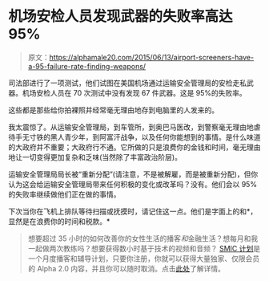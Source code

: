 # 机场安检人员发现武器的失败率高达 95%

> 原文：<https://alphamale20.com/2015/06/13/airport-screeners-have-a-95-failure-rate-finding-weapons/>

司法部进行了一项测试，他们试图在美国机场通过运输安全管理局的安检走私武器。机场安检人员在 70 次测试中没有发现 67 件武器。这是 95%的失败率。

这些都是那些给你拍裸照并经常毫无理由地存到电脑里的人发来的。

我太震惊了。从运输安全管理局，到车管所，到奥巴马医改，到警察毫无理由地虐待手无寸铁的黑人青少年，到阿富汗战争，以及任何你能想到的事情。是什么味道的大政府并不重要；大政府行不通。它所做的只是浪费你的金钱和时间，毫无理由地让一切变得更加复杂和乏味(当然除了丰富政治阶层)。

运输安全管理局局长被“重新分配”(请注意，不是被解雇，而是被重新分配)，但你认为这会给运输安全管理局带来任何积极的变化或改革吗？没有。他们会以 95%的失败率继续做他们正在做的事情。

下次当你在飞机上排队等待扫描或抚摸时，请记住这一点。他们是字面上的和*，显然是在浪费你的时间和税款。*

> 想要超过 35 小时的如何改善你的女性生活的播客*和*金融生活？想每月和我一起做两次教练吗？想要获得数小时基于技术的视频和音频？ [SMIC 计划](https://alphamale20.kartra.com/page/vIL17)是一个月度播客和辅导计划，只要你注册，你就可以获得大量独家、仅限会员的 Alpha 2.0 内容，并且你可以随时取消。点击[此处](https://alphamale20.kartra.com/page/vIL17)了解详情。
> 
> 